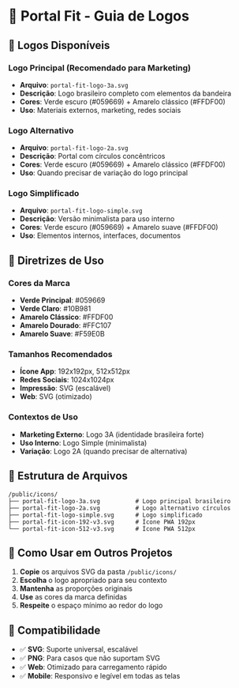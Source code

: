 # 🎨 Portal Fit - Guia de Logos

## 📱 Logos Disponíveis

### **Logo Principal (Recomendado para Marketing)**
- **Arquivo**: `portal-fit-logo-3a.svg`
- **Descrição**: Logo brasileiro completo com elementos da bandeira
- **Cores**: Verde escuro (#059669) + Amarelo clássico (#FFDF00)
- **Uso**: Materiais externos, marketing, redes sociais

### **Logo Alternativo**
- **Arquivo**: `portal-fit-logo-2a.svg`
- **Descrição**: Portal com círculos concêntricos
- **Cores**: Verde escuro (#059669) + Amarelo clássico (#FFDF00)
- **Uso**: Quando precisar de variação do logo principal

### **Logo Simplificado**
- **Arquivo**: `portal-fit-logo-simple.svg`
- **Descrição**: Versão minimalista para uso interno
- **Cores**: Verde escuro (#059669) + Amarelo suave (#FFDF00)
- **Uso**: Elementos internos, interfaces, documentos

## 🎯 Diretrizes de Uso

### **Cores da Marca**
- **Verde Principal**: #059669
- **Verde Claro**: #10B981
- **Amarelo Clássico**: #FFDF00
- **Amarelo Dourado**: #FFC107
- **Amarelo Suave**: #F59E0B

### **Tamanhos Recomendados**
- **Ícone App**: 192x192px, 512x512px
- **Redes Sociais**: 1024x1024px
- **Impressão**: SVG (escalável)
- **Web**: SVG (otimizado)

### **Contextos de Uso**
- **Marketing Externo**: Logo 3A (identidade brasileira forte)
- **Uso Interno**: Logo Simple (minimalista)
- **Variação**: Logo 2A (quando precisar de alternativa)

## 📂 Estrutura de Arquivos

```
/public/icons/
├── portal-fit-logo-3a.svg          # Logo principal brasileiro
├── portal-fit-logo-2a.svg          # Logo alternativo círculos
├── portal-fit-logo-simple.svg      # Logo simplificado
├── portal-fit-icon-192-v3.svg      # Ícone PWA 192px
└── portal-fit-icon-512-v3.svg      # Ícone PWA 512px
```

## 🚀 Como Usar em Outros Projetos

1. **Copie** os arquivos SVG da pasta `/public/icons/`
2. **Escolha** o logo apropriado para seu contexto
3. **Mantenha** as proporções originais
4. **Use** as cores da marca definidas
5. **Respeite** o espaço mínimo ao redor do logo

## 📱 Compatibilidade

- ✅ **SVG**: Suporte universal, escalável
- ✅ **PNG**: Para casos que não suportam SVG
- ✅ **Web**: Otimizado para carregamento rápido
- ✅ **Mobile**: Responsivo e legível em todas as telas
